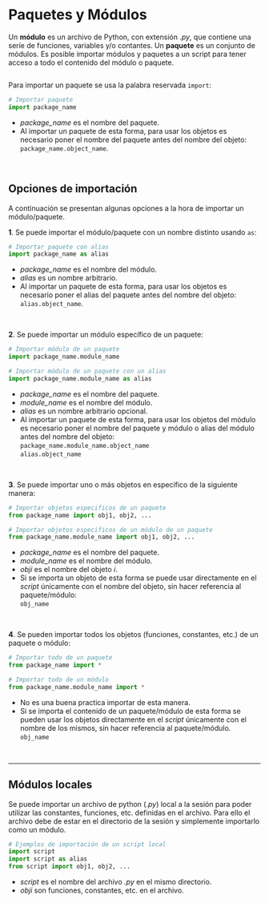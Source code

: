 # Paquetes y Módulos

Un **módulo** es un archivo de Python, con extensión _.py_, que contiene una seríe de funciones, variables y/o contantes. Un **paquete** es un conjunto de módulos. Es posible importar módulos y paquetes a un script para tener acceso a todo el contenido del módulo o paquete.

```{attention} Antes de importar un módulo/paquete externo se tuvo que haber instalado.
```

Para importar un paquete se usa la palabra reservada `import`:
```python
# Importar paquete
import package_name
```
- _package_name_ es el nombre del paquete.
- Al importar un paquete de esta forma, para usar los objetos es necesario poner el nombre del paquete antes del nombre del objeto: <br/> `package_name.object_name`.

<br/>

## Opciones de importación

A continuación se presentan algunas opciones a la hora de importar un módulo/paquete.

**1**. Se puede importar el módulo/paquete con un nombre distinto usando `as`:
```python
# Importar paquete con alias
import package_name as alias
```
- _package_name_ es el nombre del módulo.
- _alias_ es un nombre arbitrario.
- Al importar un paquete de esta forma, para usar los objetos es necesario poner el alias del paquete antes del nombre del objeto: <br/> `alias.object_name`.

<br/>

**2**. Se puede importar un módulo específico de un paquete:
```python
# Importar módulo de un paquete
import package_name.module_name

# Importar módulo de un paquete con un alias
import package_name.module_name as alias
```
- _package_name_ es el nombre del paquete.
- _module_name_ es el nombre del módulo.
- _alias_ es un nombre arbitrario opcional.
- Al importar un paquete de esta forma, para usar los objetos del módulo es necesario poner el nombre del paquete y módulo o alias del módulo antes del nombre del objeto: <br/> `package_name.module_name.object_name`  <br/> `alias.object_name`


<br/>

**3**. Se puede importar uno o más objetos en específico de la siguiente manera:
```python
# Importar objetos especificos de un paquete
from package_name import obj1, obj2, ...

# Importar objetos especificos de un módulo de un paquete
from package_name.module_name import obj1, obj2, ...
```
- _package_name_ es el nombre del paquete.
- _module_name_ es el nombre del módulo.
- _obji_ es el nombre del objeto _i_. 
- Si se importa un objeto de esta forma se puede usar directamente en el _script_ únicamente con el nombre del objeto, sin hacer referencia al paquete/módulo: <br/> `obj_name`

<br/>

**4**. Se pueden importar todos los objetos (funciones, constantes, etc.) de un paquete o módulo:
```python
# Importar todo de un paquete
from package_name import *

# Importar todo de un módulo
from package_name.module_name import *
```
- No es una buena practica importar de esta manera.
- Si se importa el contenido de un paquete/módulo de esta forma se pueden usar los objetos directamente en el _script_ únicamente con el nombre de los mismos, sin hacer referencia al paquete/módulo. <br/> `obj_name`

<br/>

---
## Módulos locales

Se puede importar un archivo de python (_.py_) local a la sesión para poder utilizar las constantes, funciones, etc. definidas en el archivo. Para ello el archivo debe de estar en el directorio de la sesión y simplemente importarlo como un módulo.
```python
# Ejemplos de importación de un script local
import script
import script as alias
from script import obj1, obj2, ...
```
- _script_ es el nombre del archivo _.py_ en el mismo directorio.
- _obji_ son funciones, constantes, etc. en el archivo.
